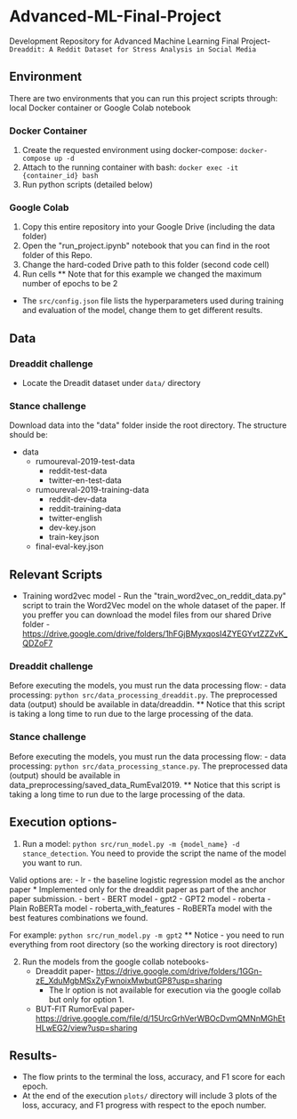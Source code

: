 # Advanced-ML-Final-Project
Development Repository for Advanced Machine Learning Final Project-
`Dreaddit: A Reddit Dataset for Stress Analysis in Social Media`

## Environment
There are two environments that you can run this project scripts through: local Docker container or Google Colab notebook 
### Docker Container
1. Create the requested environment using docker-compose: `docker-compose up -d`
2. Attach to the running container with bash: `docker exec -it {container_id} bash`
3. Run python scripts (detailed below)
### Google Colab
1. Copy this entire repository into your Google Drive (including the data folder)
2. Open the "run_project.ipynb" notebook that you can find in the root folder of this Repo.
3. Change the hard-coded Drive path to this folder (second code cell)
4. Run cells
** Note that for this example we changed the maximum number of epochs to be 2

* The `src/config.json` file lists the hyperparameters used during training and evaluation of the model, change them to get different results.

## Data
### Dreaddit challenge
- Locate the Dreadit dataset under `data/` directory

### Stance challenge
Download data into the "data" folder inside the root directory. 
The structure should be:
- data
    - rumoureval-2019-test-data
        - reddit-test-data
        - twitter-en-test-data
    - rumoureval-2019-training-data
        - reddit-dev-data
        - reddit-training-data
        - twitter-english
        - dev-key.json
        - train-key.json
    - final-eval-key.json

## Relevant Scripts
- Training word2vec model - Run the "train_word2vec_on_reddit_data.py" script to train the Word2Vec model on the whole dataset of the paper.
If you preffer you can download the model files from our shared Drive folder - https://drive.google.com/drive/folders/1hFGjBMyxqosI4ZYEGYvtZZZvK_QDZoF7

### Dreaddit challenge
Before executing the models, you must run the data processing flow:
    - data processing: `python src/data_processing_dreaddit.py`. 
The preprocessed data (output) should be available in data/dreaddin.
** Notice that this script is taking a long time to run due to the large processing of the data.

### Stance challenge
Before executing the models, you must run the data processing flow:
    - data processing: `python src/data_processing_stance.py`. 
The preprocessed data (output) should be available in data_preprocessing/saved_data_RumEval2019.
** Notice that this script is taking a long time to run due to the large processing of the data.

## Execution options- 
1. Run a model: `python src/run_model.py -m {model_name} -d stance_detection`. You need to provide the script the name of the model you want to run.

Valid options are:
    - lr - the baseline logistic regression model as the anchor paper
        * Implemented only for the dreaddit paper as part of the anchor paper submission.
    - bert - BERT model
    - gpt2 - GPT2 model
    - roberta - Plain RoBERTa model
    - roberta_with_features - RoBERTa model with the best features combinations we found.

For example: `python src/run_model.py -m gpt2`
** Notice - you need to run everything from root directory (so the working directory is root directory)

2. Run the models from the google collab notebooks-
    - Dreaddit paper- https://drive.google.com/drive/folders/1GGn-zE_XduMgbMSxZyFwnoixMwbutGP8?usp=sharing
        * The lr option is not available for execution via the google collab but only for option 1.
    - BUT-FIT RumorEval paper- https://drive.google.com/file/d/15UrcGrhVerWBOcDvmQMNnMGhEtHLwEG2/view?usp=sharing 

## Results-
- The flow prints to the terminal the loss, accuracy, and F1 score for each epoch.
- At the end of the execution `plots/` directory will include 3 plots of the loss, accuracy, and F1 progress with respect to the epoch number. 